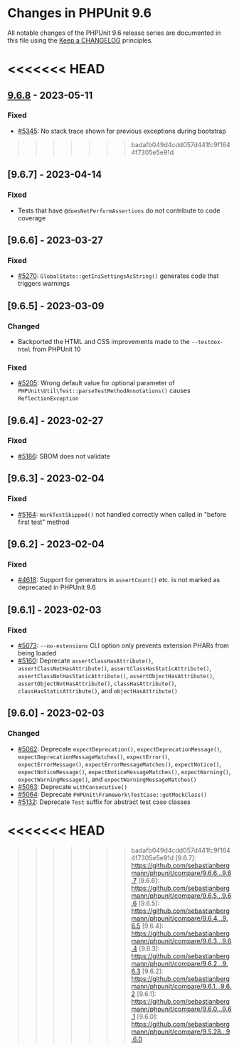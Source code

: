 # Changes in PHPUnit 9.6

All notable changes of the PHPUnit 9.6 release series are documented in this file using the [Keep a CHANGELOG](https://keepachangelog.com/) principles.

<<<<<<< HEAD
=======
## [9.6.8] - 2023-05-11

### Fixed

* [#5345](https://github.com/sebastianbergmann/phpunit/issues/5345): No stack trace shown for previous exceptions during bootstrap

>>>>>>> badafb049d4cdd057d441fc9f1644f7305e5e91d
## [9.6.7] - 2023-04-14

### Fixed

* Tests that have `@doesNotPerformAssertions` do not contribute to code coverage

## [9.6.6] - 2023-03-27

### Fixed

* [#5270](https://github.com/sebastianbergmann/phpunit/issues/5270): `GlobalState::getIniSettingsAsString()` generates code that triggers warnings

## [9.6.5] - 2023-03-09

### Changed

* Backported the HTML and CSS improvements made to the `--testdox-html` from PHPUnit 10

### Fixed

* [#5205](https://github.com/sebastianbergmann/phpunit/issues/5205): Wrong default value for optional parameter of `PHPUnit\Util\Test::parseTestMethodAnnotations()` causes `ReflectionException`

## [9.6.4] - 2023-02-27

### Fixed

* [#5186](https://github.com/sebastianbergmann/phpunit/issues/5186): SBOM does not validate

## [9.6.3] - 2023-02-04

### Fixed

* [#5164](https://github.com/sebastianbergmann/phpunit/issues/5164): `markTestSkipped()` not handled correctly when called in "before first test" method

## [9.6.2] - 2023-02-04

### Fixed

* [#4618](https://github.com/sebastianbergmann/phpunit/issues/4618): Support for generators in `assertCount()` etc. is not marked as deprecated in PHPUnit 9.6

## [9.6.1] - 2023-02-03

### Fixed

* [#5073](https://github.com/sebastianbergmann/phpunit/issues/5073): `--no-extensions` CLI option only prevents extension PHARs from being loaded
* [#5160](https://github.com/sebastianbergmann/phpunit/issues/5160): Deprecate `assertClassHasAttribute()`, `assertClassNotHasAttribute()`, `assertClassHasStaticAttribute()`, `assertClassNotHasStaticAttribute()`, `assertObjectHasAttribute()`, `assertObjectNotHasAttribute()`, `classHasAttribute()`, `classHasStaticAttribute()`, and `objectHasAttribute()`

## [9.6.0] - 2023-02-03

### Changed

* [#5062](https://github.com/sebastianbergmann/phpunit/issues/5062): Deprecate `expectDeprecation()`, `expectDeprecationMessage()`, `expectDeprecationMessageMatches()`, `expectError()`, `expectErrorMessage()`, `expectErrorMessageMatches()`, `expectNotice()`, `expectNoticeMessage()`, `expectNoticeMessageMatches()`, `expectWarning()`, `expectWarningMessage()`, and `expectWarningMessageMatches()`
* [#5063](https://github.com/sebastianbergmann/phpunit/issues/5063): Deprecate `withConsecutive()`
* [#5064](https://github.com/sebastianbergmann/phpunit/issues/5064): Deprecate `PHPUnit\Framework\TestCase::getMockClass()`
* [#5132](https://github.com/sebastianbergmann/phpunit/issues/5132): Deprecate `Test` suffix for abstract test case classes

<<<<<<< HEAD
=======
[9.6.8]: https://github.com/sebastianbergmann/phpunit/compare/9.6.7...9.6.8
>>>>>>> badafb049d4cdd057d441fc9f1644f7305e5e91d
[9.6.7]: https://github.com/sebastianbergmann/phpunit/compare/9.6.6...9.6.7
[9.6.6]: https://github.com/sebastianbergmann/phpunit/compare/9.6.5...9.6.6
[9.6.5]: https://github.com/sebastianbergmann/phpunit/compare/9.6.4...9.6.5
[9.6.4]: https://github.com/sebastianbergmann/phpunit/compare/9.6.3...9.6.4
[9.6.3]: https://github.com/sebastianbergmann/phpunit/compare/9.6.2...9.6.3
[9.6.2]: https://github.com/sebastianbergmann/phpunit/compare/9.6.1...9.6.2
[9.6.1]: https://github.com/sebastianbergmann/phpunit/compare/9.6.0...9.6.1
[9.6.0]: https://github.com/sebastianbergmann/phpunit/compare/9.5.28...9.6.0
